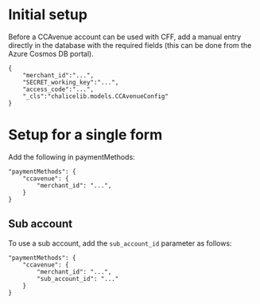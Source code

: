 # Initial setup
Before a CCAvenue account can be used with CFF, add a manual entry directly in the database with the required fields (this can be done from the Azure Cosmos DB portal).
```
{
    "merchant_id":"...",
    "SECRET_working_key":"...",
    "access_code":"...",
    "_cls":"chalicelib.models.CCAvenueConfig"
}
```

# Setup for a single form
Add the following in paymentMethods:
```
"paymentMethods": {
    "ccavenue": {
        "merchant_id": "...",
    }
}
```

## Sub account
To use a sub account, add the `sub_account_id` parameter as follows:

```
"paymentMethods": {
    "ccavenue": {
        "merchant_id": "...",
        "sub_account_id": "..."
    }
}
```